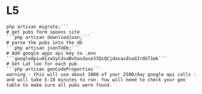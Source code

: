 # L5
```composer install;
php artisan migrate;```
# get pubs form spoons site
```php artisan downloadJson;```
# parse the pubs into the db
```php artisan jsonToDb;```
# Add google apps api key to .env
```googleApi=AIzaSyCdsaBvhasdase33QsQCjdasasdsadJrdU71mk```
# Get Lat lon for each pub
```php artisan geoCodeProperties```
warning - this will use about 1000 of your 2500/day google api calls - and will take 5-10 minutes to run. You will need to check your geo table to make sure all pubs were found.
